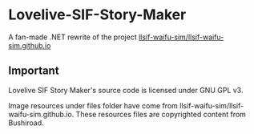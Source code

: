# Lovelive-SIF-Story-Maker
A fan-made .NET rewrite of the project [llsif-waifu-sim/llsif-waifu-sim.github.io](https://github.com/llsif-waifu-sim/llsif-waifu-sim.github.io)

## Important
Lovelive SIF Story Maker's source code is licensed under GNU GPL v3.

Image resources under files folder have come from llsif-waifu-sim/llsif-waifu-sim.github.io. These resources files are copyrighted content from Bushiroad.
